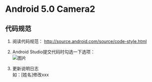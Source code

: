 Android 5.0 Camera2
==================

代码规范
------------------
1. 阅读代码规范：
http://source.android.com/source/code-style.html  

2. Android Studio提交代码时勾选一下选项：  
![图片](https://github.com/PGClient/Android-DecoCamera/blob/master/doc/res/before_commit.png)

3. 更新说明日志  
如：[姓名]修改xxx




